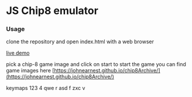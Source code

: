 # JS Chip8 emulator

### Usage

clone the repository and open index.html with a web browser

[live demo](https://js8chip.netlify.app/)

pick a chip-8 game image and click on start to start the game
you can find game images here [https://johnearnest.github.io/chip8Archive/](https://johnearnest.github.io/chip8Archive/)

keymaps
123 4
qwe r
asd f
zxc v
